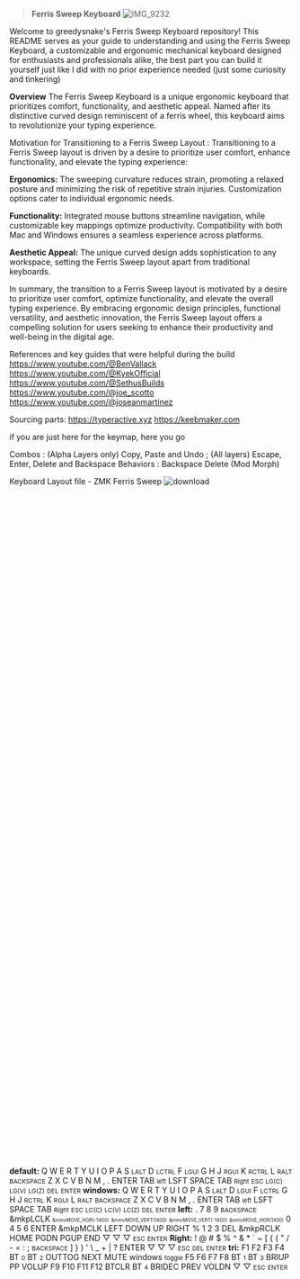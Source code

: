 > **Ferris Sweep Keyboard**
![IMG_9232](https://github.com/greedysnakeDRV/zmk-configV2/assets/161101617/ae871a76-006a-4d10-94b6-84b6902707ed)


Welcome to greedysnake's Ferris Sweep Keyboard repository! This README serves as your guide to understanding and using the Ferris Sweep Keyboard, a customizable and ergonomic mechanical keyboard designed for enthusiasts and professionals alike, the best part you can build it yourself just like I did with no prior experience needed (just some curiosity and tinkering)

**Overview**
The Ferris Sweep Keyboard is a unique ergonomic keyboard that prioritizes comfort, functionality, and aesthetic appeal. Named after its distinctive curved design reminiscent of a ferris wheel, this keyboard aims to revolutionize your typing experience.

Motivation for Transitioning to a Ferris Sweep Layout : Transitioning to a Ferris Sweep layout is driven by a desire to prioritize user comfort, enhance functionality, and elevate the typing experience:
    
**Ergonomics:** The sweeping curvature reduces strain, promoting a relaxed posture and minimizing the risk of repetitive strain injuries. Customization options cater to individual ergonomic needs.
    
**Functionality:** Integrated mouse buttons streamline navigation, while customizable key mappings optimize productivity. Compatibility with both Mac and Windows ensures a seamless experience across platforms.
    
**Aesthetic Appeal:** The unique curved design adds sophistication to any workspace, setting the Ferris Sweep layout apart from traditional keyboards.

In summary, the transition to a Ferris Sweep layout is motivated by a desire to prioritize user comfort, optimize functionality, and elevate the overall typing experience. By embracing ergonomic design principles, functional versatility, and aesthetic innovation, the Ferris Sweep layout offers a compelling solution for users seeking to enhance their productivity and well-being in the digital age.

References and key guides that were helpful during the build
https://www.youtube.com/@BenVallack
https://www.youtube.com/@KyekOfficial
https://www.youtube.com/@SethusBuilds
https://www.youtube.com/@joe_scotto
https://www.youtube.com/@joseanmartinez

Sourcing parts:
https://typeractive.xyz
https://keebmaker.com

if you are just here for the keymap, here you go


Combos : (Alpha Layers only) Copy, Paste and Undo ; (All layers) Escape, Enter, Delete and Backspace 
Behaviors : Backspace Delete (Mod Morph)

Keyboard Layout file  - ZMK Ferris Sweep
![download](https://github.com/greedysnakeDRV/zmk-configV2/assets/161101617/46c587f6-c152-48fe-9a19-bcc50d27c6b3)
<svg width="732" height="1736" viewBox="0 0 732 1736" class="keymap" xmlns="http://www.w3.org/2000/svg" xmlns:xlink="http://www.w3.org/1999/xlink">
<style>/* inherit to force styles through use tags */
svg path {
    fill: inherit;
}

/* font and background color specifications */
svg.keymap {
    font-family: SFMono-Regular,Consolas,Liberation Mono,Menlo,monospace;
    font-size: 14px;
    font-kerning: normal;
    text-rendering: optimizeLegibility;
    fill: #24292e;
}

/* default key styling */
rect.key {
    fill: #f6f8fa;
}

rect.key, rect.combo {
    stroke: #c9cccf;
    stroke-width: 1;
}

/* default key side styling, only used is draw_key_sides is set */
rect.side {
    filter: brightness(90%);
}

/* color accent for combo boxes */
rect.combo, rect.combo-separate {
    fill: #cdf;
}

/* color accent for held keys */
rect.held, rect.combo.held {
    fill: #fdd;
}

/* color accent for ghost (optional) keys */
rect.ghost, rect.combo.ghost {
    stroke-dasharray: 4, 4;
    stroke-width: 2;
}

text {
    text-anchor: middle;
    dominant-baseline: middle;
}

/* styling for layer labels */
text.label {
    font-weight: bold;
    text-anchor: start;
    stroke: white;
    stroke-width: 2;
    paint-order: stroke;
}

/* styling for combo tap, and key hold/shifted label text */
text.combo, text.hold, text.shifted {
    font-size: 11px;
}

text.hold {
    text-anchor: middle;
    dominant-baseline: auto;
}

text.shifted {
    text-anchor: middle;
    dominant-baseline: hanging;
}

/* styling for hold/shifted label text in combo box */
text.combo.hold, text.combo.shifted {
    font-size: 8px;
}

/* lighter symbol for transparent keys */
text.trans {
    fill: #7b7e81;
}

/* styling for combo dendrons */
path.combo {
    stroke-width: 1;
    stroke: gray;
    fill: none;
}

/* Start Tabler Icons Cleanup */
/* cannot use height/width with glyphs */
.icon-tabler > path {
    fill: inherit;
    stroke: inherit;
    stroke-width: 2;
}
/* hide tabler's default box */
.icon-tabler > path[stroke="none"][fill="none"] {
    visibility: hidden;
}
/* End Tabler Icons Cleanup */
</style>
<g transform="translate(30, 0)" class="layer-default">
<text x="0" y="28" class="label">default:</text>
<g transform="translate(0, 56)">
<g transform="translate(28, 80)" class="key keypos-0">
<rect rx="6" ry="6" x="-26" y="-26" width="52" height="52" class="key"/>
<text x="0" y="0" class="key tap">Q</text>
</g>
<g transform="translate(84, 45)" class="key keypos-1">
<rect rx="6" ry="6" x="-26" y="-26" width="52" height="52" class="key"/>
<text x="0" y="0" class="key tap">W</text>
</g>
<g transform="translate(140, 28)" class="key keypos-2">
<rect rx="6" ry="6" x="-26" y="-26" width="52" height="52" class="key"/>
<text x="0" y="0" class="key tap">E</text>
</g>
<g transform="translate(196, 44)" class="key keypos-3">
<rect rx="6" ry="6" x="-26" y="-26" width="52" height="52" class="key"/>
<text x="0" y="0" class="key tap">R</text>
</g>
<g transform="translate(252, 52)" class="key keypos-4">
<rect rx="6" ry="6" x="-26" y="-26" width="52" height="52" class="key"/>
<text x="0" y="0" class="key tap">T</text>
</g>
<g transform="translate(420, 52)" class="key keypos-5">
<rect rx="6" ry="6" x="-26" y="-26" width="52" height="52" class="key"/>
<text x="0" y="0" class="key tap">Y</text>
</g>
<g transform="translate(476, 44)" class="key keypos-6">
<rect rx="6" ry="6" x="-26" y="-26" width="52" height="52" class="key"/>
<text x="0" y="0" class="key tap">U</text>
</g>
<g transform="translate(532, 28)" class="key keypos-7">
<rect rx="6" ry="6" x="-26" y="-26" width="52" height="52" class="key"/>
<text x="0" y="0" class="key tap">I</text>
</g>
<g transform="translate(588, 45)" class="key keypos-8">
<rect rx="6" ry="6" x="-26" y="-26" width="52" height="52" class="key"/>
<text x="0" y="0" class="key tap">O</text>
</g>
<g transform="translate(644, 80)" class="key keypos-9">
<rect rx="6" ry="6" x="-26" y="-26" width="52" height="52" class="key"/>
<text x="0" y="0" class="key tap">P</text>
</g>
<g transform="translate(28, 136)" class="key keypos-10">
<rect rx="6" ry="6" x="-26" y="-26" width="52" height="52" class="key"/>
<text x="0" y="0" class="key tap">A</text>
</g>
<g transform="translate(84, 101)" class="key keypos-11">
<rect rx="6" ry="6" x="-26" y="-26" width="52" height="52" class="key"/>
<text x="0" y="0" class="key tap">S</text>
<text x="0" y="24" class="key hold">LALT</text>
</g>
<g transform="translate(140, 84)" class="key keypos-12">
<rect rx="6" ry="6" x="-26" y="-26" width="52" height="52" class="key"/>
<text x="0" y="0" class="key tap">D</text>
<text x="0" y="24" class="key hold">LCTRL</text>
</g>
<g transform="translate(196, 100)" class="key keypos-13">
<rect rx="6" ry="6" x="-26" y="-26" width="52" height="52" class="key"/>
<text x="0" y="0" class="key tap">F</text>
<text x="0" y="24" class="key hold">LGUI</text>
</g>
<g transform="translate(252, 108)" class="key keypos-14">
<rect rx="6" ry="6" x="-26" y="-26" width="52" height="52" class="key"/>
<text x="0" y="0" class="key tap">G</text>
</g>
<g transform="translate(420, 108)" class="key keypos-15">
<rect rx="6" ry="6" x="-26" y="-26" width="52" height="52" class="key"/>
<text x="0" y="0" class="key tap">H</text>
</g>
<g transform="translate(476, 100)" class="key keypos-16">
<rect rx="6" ry="6" x="-26" y="-26" width="52" height="52" class="key"/>
<text x="0" y="0" class="key tap">J</text>
<text x="0" y="24" class="key hold">RGUI</text>
</g>
<g transform="translate(532, 84)" class="key keypos-17">
<rect rx="6" ry="6" x="-26" y="-26" width="52" height="52" class="key"/>
<text x="0" y="0" class="key tap">K</text>
<text x="0" y="24" class="key hold">RCTRL</text>
</g>
<g transform="translate(588, 101)" class="key keypos-18">
<rect rx="6" ry="6" x="-26" y="-26" width="52" height="52" class="key"/>
<text x="0" y="0" class="key tap">L</text>
<text x="0" y="24" class="key hold">RALT</text>
</g>
<g transform="translate(644, 136)" class="key keypos-19">
<rect rx="6" ry="6" x="-26" y="-26" width="52" height="52" class="key"/>
<text x="0" y="0" class="key tap"><tspan style="font-size: 78%">BACKSPACE</tspan></text>
</g>
<g transform="translate(28, 192)" class="key keypos-20">
<rect rx="6" ry="6" x="-26" y="-26" width="52" height="52" class="key"/>
<text x="0" y="0" class="key tap">Z</text>
</g>
<g transform="translate(84, 157)" class="key keypos-21">
<rect rx="6" ry="6" x="-26" y="-26" width="52" height="52" class="key"/>
<text x="0" y="0" class="key tap">X</text>
</g>
<g transform="translate(140, 140)" class="key keypos-22">
<rect rx="6" ry="6" x="-26" y="-26" width="52" height="52" class="key"/>
<text x="0" y="0" class="key tap">C</text>
</g>
<g transform="translate(196, 156)" class="key keypos-23">
<rect rx="6" ry="6" x="-26" y="-26" width="52" height="52" class="key"/>
<text x="0" y="0" class="key tap">V</text>
</g>
<g transform="translate(252, 164)" class="key keypos-24">
<rect rx="6" ry="6" x="-26" y="-26" width="52" height="52" class="key"/>
<text x="0" y="0" class="key tap">B</text>
</g>
<g transform="translate(420, 164)" class="key keypos-25">
<rect rx="6" ry="6" x="-26" y="-26" width="52" height="52" class="key"/>
<text x="0" y="0" class="key tap">N</text>
</g>
<g transform="translate(476, 156)" class="key keypos-26">
<rect rx="6" ry="6" x="-26" y="-26" width="52" height="52" class="key"/>
<text x="0" y="0" class="key tap">M</text>
</g>
<g transform="translate(532, 140)" class="key keypos-27">
<rect rx="6" ry="6" x="-26" y="-26" width="52" height="52" class="key"/>
<text x="0" y="0" class="key tap">,</text>
</g>
<g transform="translate(588, 157)" class="key keypos-28">
<rect rx="6" ry="6" x="-26" y="-26" width="52" height="52" class="key"/>
<text x="0" y="0" class="key tap">.</text>
</g>
<g transform="translate(644, 192)" class="key keypos-29">
<rect rx="6" ry="6" x="-26" y="-26" width="52" height="52" class="key"/>
<text x="0" y="0" class="key tap">ENTER</text>
</g>
<g transform="translate(224, 238)" class="key keypos-30">
<rect rx="6" ry="6" x="-26" y="-26" width="52" height="52" class="key"/>
<text x="0" y="0" class="key tap">TAB</text>
<text x="0" y="24" class="key hold">left</text>
</g>
<g transform="translate(280, 252)" class="key keypos-31">
<rect rx="6" ry="6" x="-26" y="-26" width="52" height="52" class="key"/>
<text x="0" y="0" class="key tap">LSFT</text>
</g>
<g transform="translate(392, 252)" class="key keypos-32">
<rect rx="6" ry="6" x="-26" y="-26" width="52" height="52" class="key"/>
<text x="0" y="0" class="key tap">SPACE</text>
</g>
<g transform="translate(448, 238)" class="key keypos-33">
<rect rx="6" ry="6" x="-26" y="-26" width="52" height="52" class="key"/>
<text x="0" y="0" class="key tap">TAB</text>
<text x="0" y="24" class="key hold">Right</text>
</g>
<g class="combo combopos-0">
<rect rx="6" ry="6" x="42" y="50" width="28" height="26" class="combo"/>
<text x="56" y="63" class="combo tap">ESC</text>
</g>
<g class="combo combopos-1">
<rect rx="6" ry="6" x="98" y="136" width="28" height="26" class="combo"/>
<text x="112" y="149" class="combo tap">LG(C)</text>
</g>
<g class="combo combopos-2">
<rect rx="6" ry="6" x="154" y="135" width="28" height="26" class="combo"/>
<text x="168" y="148" class="combo tap">LG(V)</text>
</g>
<g class="combo combopos-3">
<path d="M140,178 l-93,12" class="combo"/>
<path d="M140,178 l93,-12" class="combo"/>
<rect rx="6" ry="6" x="126" y="165" width="28" height="26" class="combo"/>
<text x="140" y="178" class="combo tap">LG(Z)</text>
</g>
<g class="combo combopos-4">
<rect rx="6" ry="6" x="602" y="50" width="28" height="26" class="combo"/>
<text x="616" y="63" class="combo tap">DEL</text>
</g>
<g class="combo combopos-5">
<path d="M336,252 l-37,0" class="combo"/>
<path d="M336,252 l37,0" class="combo"/>
<rect rx="6" ry="6" x="322" y="239" width="28" height="26" class="combo"/>
<text x="336" y="252" class="combo tap">ENTER</text>
</g>
</g>
</g>
<g transform="translate(30, 336)" class="layer-windows">
<text x="0" y="28" class="label">windows:</text>
<g transform="translate(0, 56)">
<g transform="translate(28, 80)" class="key keypos-0">
<rect rx="6" ry="6" x="-26" y="-26" width="52" height="52" class="key"/>
<text x="0" y="0" class="key tap">Q</text>
</g>
<g transform="translate(84, 45)" class="key keypos-1">
<rect rx="6" ry="6" x="-26" y="-26" width="52" height="52" class="key"/>
<text x="0" y="0" class="key tap">W</text>
</g>
<g transform="translate(140, 28)" class="key keypos-2">
<rect rx="6" ry="6" x="-26" y="-26" width="52" height="52" class="key"/>
<text x="0" y="0" class="key tap">E</text>
</g>
<g transform="translate(196, 44)" class="key keypos-3">
<rect rx="6" ry="6" x="-26" y="-26" width="52" height="52" class="key"/>
<text x="0" y="0" class="key tap">R</text>
</g>
<g transform="translate(252, 52)" class="key keypos-4">
<rect rx="6" ry="6" x="-26" y="-26" width="52" height="52" class="key"/>
<text x="0" y="0" class="key tap">T</text>
</g>
<g transform="translate(420, 52)" class="key keypos-5">
<rect rx="6" ry="6" x="-26" y="-26" width="52" height="52" class="key"/>
<text x="0" y="0" class="key tap">Y</text>
</g>
<g transform="translate(476, 44)" class="key keypos-6">
<rect rx="6" ry="6" x="-26" y="-26" width="52" height="52" class="key"/>
<text x="0" y="0" class="key tap">U</text>
</g>
<g transform="translate(532, 28)" class="key keypos-7">
<rect rx="6" ry="6" x="-26" y="-26" width="52" height="52" class="key"/>
<text x="0" y="0" class="key tap">I</text>
</g>
<g transform="translate(588, 45)" class="key keypos-8">
<rect rx="6" ry="6" x="-26" y="-26" width="52" height="52" class="key"/>
<text x="0" y="0" class="key tap">O</text>
</g>
<g transform="translate(644, 80)" class="key keypos-9">
<rect rx="6" ry="6" x="-26" y="-26" width="52" height="52" class="key"/>
<text x="0" y="0" class="key tap">P</text>
</g>
<g transform="translate(28, 136)" class="key keypos-10">
<rect rx="6" ry="6" x="-26" y="-26" width="52" height="52" class="key"/>
<text x="0" y="0" class="key tap">A</text>
</g>
<g transform="translate(84, 101)" class="key keypos-11">
<rect rx="6" ry="6" x="-26" y="-26" width="52" height="52" class="key"/>
<text x="0" y="0" class="key tap">S</text>
<text x="0" y="24" class="key hold">LALT</text>
</g>
<g transform="translate(140, 84)" class="key keypos-12">
<rect rx="6" ry="6" x="-26" y="-26" width="52" height="52" class="key"/>
<text x="0" y="0" class="key tap">D</text>
<text x="0" y="24" class="key hold">LGUI</text>
</g>
<g transform="translate(196, 100)" class="key keypos-13">
<rect rx="6" ry="6" x="-26" y="-26" width="52" height="52" class="key"/>
<text x="0" y="0" class="key tap">F</text>
<text x="0" y="24" class="key hold">LCTRL</text>
</g>
<g transform="translate(252, 108)" class="key keypos-14">
<rect rx="6" ry="6" x="-26" y="-26" width="52" height="52" class="key"/>
<text x="0" y="0" class="key tap">G</text>
</g>
<g transform="translate(420, 108)" class="key keypos-15">
<rect rx="6" ry="6" x="-26" y="-26" width="52" height="52" class="key"/>
<text x="0" y="0" class="key tap">H</text>
</g>
<g transform="translate(476, 100)" class="key keypos-16">
<rect rx="6" ry="6" x="-26" y="-26" width="52" height="52" class="key"/>
<text x="0" y="0" class="key tap">J</text>
<text x="0" y="24" class="key hold">RCTRL</text>
</g>
<g transform="translate(532, 84)" class="key keypos-17">
<rect rx="6" ry="6" x="-26" y="-26" width="52" height="52" class="key"/>
<text x="0" y="0" class="key tap">K</text>
<text x="0" y="24" class="key hold">RGUI</text>
</g>
<g transform="translate(588, 101)" class="key keypos-18">
<rect rx="6" ry="6" x="-26" y="-26" width="52" height="52" class="key"/>
<text x="0" y="0" class="key tap">L</text>
<text x="0" y="24" class="key hold">RALT</text>
</g>
<g transform="translate(644, 136)" class="key keypos-19">
<rect rx="6" ry="6" x="-26" y="-26" width="52" height="52" class="key"/>
<text x="0" y="0" class="key tap"><tspan style="font-size: 78%">BACKSPACE</tspan></text>
</g>
<g transform="translate(28, 192)" class="key keypos-20">
<rect rx="6" ry="6" x="-26" y="-26" width="52" height="52" class="key"/>
<text x="0" y="0" class="key tap">Z</text>
</g>
<g transform="translate(84, 157)" class="key keypos-21">
<rect rx="6" ry="6" x="-26" y="-26" width="52" height="52" class="key"/>
<text x="0" y="0" class="key tap">X</text>
</g>
<g transform="translate(140, 140)" class="key keypos-22">
<rect rx="6" ry="6" x="-26" y="-26" width="52" height="52" class="key"/>
<text x="0" y="0" class="key tap">C</text>
</g>
<g transform="translate(196, 156)" class="key keypos-23">
<rect rx="6" ry="6" x="-26" y="-26" width="52" height="52" class="key"/>
<text x="0" y="0" class="key tap">V</text>
</g>
<g transform="translate(252, 164)" class="key keypos-24">
<rect rx="6" ry="6" x="-26" y="-26" width="52" height="52" class="key"/>
<text x="0" y="0" class="key tap">B</text>
</g>
<g transform="translate(420, 164)" class="key keypos-25">
<rect rx="6" ry="6" x="-26" y="-26" width="52" height="52" class="key"/>
<text x="0" y="0" class="key tap">N</text>
</g>
<g transform="translate(476, 156)" class="key keypos-26">
<rect rx="6" ry="6" x="-26" y="-26" width="52" height="52" class="key"/>
<text x="0" y="0" class="key tap">M</text>
</g>
<g transform="translate(532, 140)" class="key keypos-27">
<rect rx="6" ry="6" x="-26" y="-26" width="52" height="52" class="key"/>
<text x="0" y="0" class="key tap">,</text>
</g>
<g transform="translate(588, 157)" class="key keypos-28">
<rect rx="6" ry="6" x="-26" y="-26" width="52" height="52" class="key"/>
<text x="0" y="0" class="key tap">.</text>
</g>
<g transform="translate(644, 192)" class="key keypos-29">
<rect rx="6" ry="6" x="-26" y="-26" width="52" height="52" class="key"/>
<text x="0" y="0" class="key tap">ENTER</text>
</g>
<g transform="translate(224, 238)" class="key keypos-30">
<rect rx="6" ry="6" x="-26" y="-26" width="52" height="52" class="key"/>
<text x="0" y="0" class="key tap">TAB</text>
<text x="0" y="24" class="key hold">left</text>
</g>
<g transform="translate(280, 252)" class="key keypos-31">
<rect rx="6" ry="6" x="-26" y="-26" width="52" height="52" class="key"/>
<text x="0" y="0" class="key tap">LSFT</text>
</g>
<g transform="translate(392, 252)" class="key keypos-32">
<rect rx="6" ry="6" x="-26" y="-26" width="52" height="52" class="key"/>
<text x="0" y="0" class="key tap">SPACE</text>
</g>
<g transform="translate(448, 238)" class="key keypos-33">
<rect rx="6" ry="6" x="-26" y="-26" width="52" height="52" class="key"/>
<text x="0" y="0" class="key tap">TAB</text>
<text x="0" y="24" class="key hold">Right</text>
</g>
<g class="combo combopos-0">
<rect rx="6" ry="6" x="42" y="50" width="28" height="26" class="combo"/>
<text x="56" y="63" class="combo tap">ESC</text>
</g>
<g class="combo combopos-1">
<rect rx="6" ry="6" x="98" y="136" width="28" height="26" class="combo"/>
<text x="112" y="149" class="combo tap">LC(C)</text>
</g>
<g class="combo combopos-2">
<rect rx="6" ry="6" x="154" y="135" width="28" height="26" class="combo"/>
<text x="168" y="148" class="combo tap">LC(V)</text>
</g>
<g class="combo combopos-3">
<path d="M140,178 l-93,12" class="combo"/>
<path d="M140,178 l93,-12" class="combo"/>
<rect rx="6" ry="6" x="126" y="165" width="28" height="26" class="combo"/>
<text x="140" y="178" class="combo tap">LC(Z)</text>
</g>
<g class="combo combopos-4">
<rect rx="6" ry="6" x="602" y="50" width="28" height="26" class="combo"/>
<text x="616" y="63" class="combo tap">DEL</text>
</g>
<g class="combo combopos-5">
<path d="M336,252 l-37,0" class="combo"/>
<path d="M336,252 l37,0" class="combo"/>
<rect rx="6" ry="6" x="322" y="239" width="28" height="26" class="combo"/>
<text x="336" y="252" class="combo tap">ENTER</text>
</g>
</g>
</g>
<g transform="translate(30, 672)" class="layer-left">
<text x="0" y="28" class="label">left:</text>
<g transform="translate(0, 56)">
<g transform="translate(28, 80)" class="key keypos-0">
<rect rx="6" ry="6" x="-26" y="-26" width="52" height="52" class="key"/>
<text x="0" y="0" class="key tap">.</text>
</g>
<g transform="translate(84, 45)" class="key keypos-1">
<rect rx="6" ry="6" x="-26" y="-26" width="52" height="52" class="key"/>
<text x="0" y="0" class="key tap">7</text>
</g>
<g transform="translate(140, 28)" class="key keypos-2">
<rect rx="6" ry="6" x="-26" y="-26" width="52" height="52" class="key"/>
<text x="0" y="0" class="key tap">8</text>
</g>
<g transform="translate(196, 44)" class="key keypos-3">
<rect rx="6" ry="6" x="-26" y="-26" width="52" height="52" class="key"/>
<text x="0" y="0" class="key tap">9</text>
</g>
<g transform="translate(252, 52)" class="key keypos-4">
<rect rx="6" ry="6" x="-26" y="-26" width="52" height="52" class="key"/>
<text x="0" y="0" class="key tap"><tspan style="font-size: 78%">BACKSPACE</tspan></text>
</g>
<g transform="translate(420, 52)" class="key keypos-5">
<rect rx="6" ry="6" x="-26" y="-26" width="52" height="52" class="key"/>
<text x="0" y="0" class="key tap">
<tspan x="0" dy="-0.6em">&amp;mkp</tspan><tspan x="0" dy="1.2em">LCLK</tspan>
</text>
</g>
<g transform="translate(476, 44)" class="key keypos-6">
<rect rx="6" ry="6" x="-26" y="-26" width="52" height="52" class="key"/>
<text x="0" y="0" class="key tap">
<tspan x="0" dy="-0.6em" style="font-size: 60%">&amp;mmv</tspan><tspan x="0" dy="1.2em" style="font-size: 60%">MOVE_HOR(-1400)</tspan>
</text>
</g>
<g transform="translate(532, 28)" class="key keypos-7">
<rect rx="6" ry="6" x="-26" y="-26" width="52" height="52" class="key"/>
<text x="0" y="0" class="key tap">
<tspan x="0" dy="-0.6em" style="font-size: 60%">&amp;mmv</tspan><tspan x="0" dy="1.2em" style="font-size: 60%">MOVE_VERT(1400)</tspan>
</text>
</g>
<g transform="translate(588, 45)" class="key keypos-8">
<rect rx="6" ry="6" x="-26" y="-26" width="52" height="52" class="key"/>
<text x="0" y="0" class="key tap">
<tspan x="0" dy="-0.6em" style="font-size: 60%">&amp;mmv</tspan><tspan x="0" dy="1.2em" style="font-size: 60%">MOVE_VERT(-1400)</tspan>
</text>
</g>
<g transform="translate(644, 80)" class="key keypos-9">
<rect rx="6" ry="6" x="-26" y="-26" width="52" height="52" class="key"/>
<text x="0" y="0" class="key tap">
<tspan x="0" dy="-0.6em" style="font-size: 60%">&amp;mmv</tspan><tspan x="0" dy="1.2em" style="font-size: 60%">MOVE_HOR(1400)</tspan>
</text>
</g>
<g transform="translate(28, 136)" class="key keypos-10">
<rect rx="6" ry="6" x="-26" y="-26" width="52" height="52" class="key"/>
<text x="0" y="0" class="key tap">0</text>
</g>
<g transform="translate(84, 101)" class="key keypos-11">
<rect rx="6" ry="6" x="-26" y="-26" width="52" height="52" class="key"/>
<text x="0" y="0" class="key tap">4</text>
</g>
<g transform="translate(140, 84)" class="key keypos-12">
<rect rx="6" ry="6" x="-26" y="-26" width="52" height="52" class="key"/>
<text x="0" y="0" class="key tap">5</text>
</g>
<g transform="translate(196, 100)" class="key keypos-13">
<rect rx="6" ry="6" x="-26" y="-26" width="52" height="52" class="key"/>
<text x="0" y="0" class="key tap">6</text>
</g>
<g transform="translate(252, 108)" class="key keypos-14">
<rect rx="6" ry="6" x="-26" y="-26" width="52" height="52" class="key"/>
<text x="0" y="0" class="key tap">ENTER</text>
</g>
<g transform="translate(420, 108)" class="key keypos-15">
<rect rx="6" ry="6" x="-26" y="-26" width="52" height="52" class="key"/>
<text x="0" y="0" class="key tap">
<tspan x="0" dy="-0.6em">&amp;mkp</tspan><tspan x="0" dy="1.2em">MCLK</tspan>
</text>
</g>
<g transform="translate(476, 100)" class="key keypos-16">
<rect rx="6" ry="6" x="-26" y="-26" width="52" height="52" class="key"/>
<text x="0" y="0" class="key tap">LEFT</text>
</g>
<g transform="translate(532, 84)" class="key keypos-17">
<rect rx="6" ry="6" x="-26" y="-26" width="52" height="52" class="key"/>
<text x="0" y="0" class="key tap">DOWN</text>
</g>
<g transform="translate(588, 101)" class="key keypos-18">
<rect rx="6" ry="6" x="-26" y="-26" width="52" height="52" class="key"/>
<text x="0" y="0" class="key tap">UP</text>
</g>
<g transform="translate(644, 136)" class="key keypos-19">
<rect rx="6" ry="6" x="-26" y="-26" width="52" height="52" class="key"/>
<text x="0" y="0" class="key tap">RIGHT</text>
</g>
<g transform="translate(28, 192)" class="key keypos-20">
<rect rx="6" ry="6" x="-26" y="-26" width="52" height="52" class="key"/>
<text x="0" y="0" class="key tap">%</text>
</g>
<g transform="translate(84, 157)" class="key keypos-21">
<rect rx="6" ry="6" x="-26" y="-26" width="52" height="52" class="key"/>
<text x="0" y="0" class="key tap">1</text>
</g>
<g transform="translate(140, 140)" class="key keypos-22">
<rect rx="6" ry="6" x="-26" y="-26" width="52" height="52" class="key"/>
<text x="0" y="0" class="key tap">2</text>
</g>
<g transform="translate(196, 156)" class="key keypos-23">
<rect rx="6" ry="6" x="-26" y="-26" width="52" height="52" class="key"/>
<text x="0" y="0" class="key tap">3</text>
</g>
<g transform="translate(252, 164)" class="key keypos-24">
<rect rx="6" ry="6" x="-26" y="-26" width="52" height="52" class="key"/>
<text x="0" y="0" class="key tap">DEL</text>
</g>
<g transform="translate(420, 164)" class="key keypos-25">
<rect rx="6" ry="6" x="-26" y="-26" width="52" height="52" class="key"/>
<text x="0" y="0" class="key tap">
<tspan x="0" dy="-0.6em">&amp;mkp</tspan><tspan x="0" dy="1.2em">RCLK</tspan>
</text>
</g>
<g transform="translate(476, 156)" class="key keypos-26">
<rect rx="6" ry="6" x="-26" y="-26" width="52" height="52" class="key"/>
<text x="0" y="0" class="key tap">HOME</text>
</g>
<g transform="translate(532, 140)" class="key keypos-27">
<rect rx="6" ry="6" x="-26" y="-26" width="52" height="52" class="key"/>
<text x="0" y="0" class="key tap">
<tspan x="0" dy="-0.6em">PG</tspan><tspan x="0" dy="1.2em">DN</tspan>
</text>
</g>
<g transform="translate(588, 157)" class="key keypos-28">
<rect rx="6" ry="6" x="-26" y="-26" width="52" height="52" class="key"/>
<text x="0" y="0" class="key tap">
<tspan x="0" dy="-0.6em">PG</tspan><tspan x="0" dy="1.2em">UP</tspan>
</text>
</g>
<g transform="translate(644, 192)" class="key keypos-29">
<rect rx="6" ry="6" x="-26" y="-26" width="52" height="52" class="key"/>
<text x="0" y="0" class="key tap">END</text>
</g>
<g transform="translate(224, 238)" class="key held keypos-30">
<rect rx="6" ry="6" x="-26" y="-26" width="52" height="52" class="key held"/>
</g>
<g transform="translate(280, 252)" class="key trans keypos-31">
<rect rx="6" ry="6" x="-26" y="-26" width="52" height="52" class="key trans"/>
<text x="0" y="0" class="key trans tap">▽</text>
</g>
<g transform="translate(392, 252)" class="key trans keypos-32">
<rect rx="6" ry="6" x="-26" y="-26" width="52" height="52" class="key trans"/>
<text x="0" y="0" class="key trans tap">▽</text>
</g>
<g transform="translate(448, 238)" class="key trans keypos-33">
<rect rx="6" ry="6" x="-26" y="-26" width="52" height="52" class="key trans"/>
<text x="0" y="0" class="key trans tap">▽</text>
</g>
<g class="combo combopos-0">
<rect rx="6" ry="6" x="42" y="50" width="28" height="26" class="combo"/>
<text x="56" y="63" class="combo tap">ESC</text>
</g>
<g class="combo combopos-1">
<path d="M336,252 l-37,0" class="combo"/>
<path d="M336,252 l37,0" class="combo"/>
<rect rx="6" ry="6" x="322" y="239" width="28" height="26" class="combo"/>
<text x="336" y="252" class="combo tap">ENTER</text>
</g>
</g>
</g>
<g transform="translate(30, 1008)" class="layer-Right">
<text x="0" y="28" class="label">Right:</text>
<g transform="translate(0, 56)">
<g transform="translate(28, 80)" class="key keypos-0">
<rect rx="6" ry="6" x="-26" y="-26" width="52" height="52" class="key"/>
<text x="0" y="0" class="key tap">!</text>
</g>
<g transform="translate(84, 45)" class="key keypos-1">
<rect rx="6" ry="6" x="-26" y="-26" width="52" height="52" class="key"/>
<text x="0" y="0" class="key tap">@</text>
</g>
<g transform="translate(140, 28)" class="key keypos-2">
<rect rx="6" ry="6" x="-26" y="-26" width="52" height="52" class="key"/>
<text x="0" y="0" class="key tap">#</text>
</g>
<g transform="translate(196, 44)" class="key keypos-3">
<rect rx="6" ry="6" x="-26" y="-26" width="52" height="52" class="key"/>
<text x="0" y="0" class="key tap">$</text>
</g>
<g transform="translate(252, 52)" class="key keypos-4">
<rect rx="6" ry="6" x="-26" y="-26" width="52" height="52" class="key"/>
<text x="0" y="0" class="key tap">%</text>
</g>
<g transform="translate(420, 52)" class="key keypos-5">
<rect rx="6" ry="6" x="-26" y="-26" width="52" height="52" class="key"/>
<text x="0" y="0" class="key tap">^</text>
</g>
<g transform="translate(476, 44)" class="key keypos-6">
<rect rx="6" ry="6" x="-26" y="-26" width="52" height="52" class="key"/>
<text x="0" y="0" class="key tap">&amp;</text>
</g>
<g transform="translate(532, 28)" class="key keypos-7">
<rect rx="6" ry="6" x="-26" y="-26" width="52" height="52" class="key"/>
<text x="0" y="0" class="key tap">*</text>
</g>
<g transform="translate(588, 45)" class="key keypos-8">
<rect rx="6" ry="6" x="-26" y="-26" width="52" height="52" class="key"/>
<text x="0" y="0" class="key tap">`</text>
</g>
<g transform="translate(644, 80)" class="key keypos-9">
<rect rx="6" ry="6" x="-26" y="-26" width="52" height="52" class="key"/>
<text x="0" y="0" class="key tap">~</text>
</g>
<g transform="translate(28, 136)" class="key keypos-10">
<rect rx="6" ry="6" x="-26" y="-26" width="52" height="52" class="key"/>
<text x="0" y="0" class="key tap">[</text>
</g>
<g transform="translate(84, 101)" class="key keypos-11">
<rect rx="6" ry="6" x="-26" y="-26" width="52" height="52" class="key"/>
<text x="0" y="0" class="key tap">{</text>
</g>
<g transform="translate(140, 84)" class="key keypos-12">
<rect rx="6" ry="6" x="-26" y="-26" width="52" height="52" class="key"/>
<text x="0" y="0" class="key tap">(</text>
</g>
<g transform="translate(196, 100)" class="key keypos-13">
<rect rx="6" ry="6" x="-26" y="-26" width="52" height="52" class="key"/>
<text x="0" y="0" class="key tap">&quot;</text>
</g>
<g transform="translate(252, 108)" class="key keypos-14">
<rect rx="6" ry="6" x="-26" y="-26" width="52" height="52" class="key"/>
<text x="0" y="0" class="key tap">/</text>
</g>
<g transform="translate(420, 108)" class="key keypos-15">
<rect rx="6" ry="6" x="-26" y="-26" width="52" height="52" class="key"/>
<text x="0" y="0" class="key tap">-</text>
</g>
<g transform="translate(476, 100)" class="key keypos-16">
<rect rx="6" ry="6" x="-26" y="-26" width="52" height="52" class="key"/>
<text x="0" y="0" class="key tap">=</text>
</g>
<g transform="translate(532, 84)" class="key keypos-17">
<rect rx="6" ry="6" x="-26" y="-26" width="52" height="52" class="key"/>
<text x="0" y="0" class="key tap">:</text>
</g>
<g transform="translate(588, 101)" class="key keypos-18">
<rect rx="6" ry="6" x="-26" y="-26" width="52" height="52" class="key"/>
<text x="0" y="0" class="key tap">;</text>
</g>
<g transform="translate(644, 136)" class="key keypos-19">
<rect rx="6" ry="6" x="-26" y="-26" width="52" height="52" class="key"/>
<text x="0" y="0" class="key tap"><tspan style="font-size: 78%">BACKSPACE</tspan></text>
</g>
<g transform="translate(28, 192)" class="key keypos-20">
<rect rx="6" ry="6" x="-26" y="-26" width="52" height="52" class="key"/>
<text x="0" y="0" class="key tap">]</text>
</g>
<g transform="translate(84, 157)" class="key keypos-21">
<rect rx="6" ry="6" x="-26" y="-26" width="52" height="52" class="key"/>
<text x="0" y="0" class="key tap">}</text>
</g>
<g transform="translate(140, 140)" class="key keypos-22">
<rect rx="6" ry="6" x="-26" y="-26" width="52" height="52" class="key"/>
<text x="0" y="0" class="key tap">)</text>
</g>
<g transform="translate(196, 156)" class="key keypos-23">
<rect rx="6" ry="6" x="-26" y="-26" width="52" height="52" class="key"/>
<text x="0" y="0" class="key tap">&#x27;</text>
</g>
<g transform="translate(252, 164)" class="key keypos-24">
<rect rx="6" ry="6" x="-26" y="-26" width="52" height="52" class="key"/>
<text x="0" y="0" class="key tap">\</text>
</g>
<g transform="translate(420, 164)" class="key keypos-25">
<rect rx="6" ry="6" x="-26" y="-26" width="52" height="52" class="key"/>
<text x="0" y="0" class="key tap">_</text>
</g>
<g transform="translate(476, 156)" class="key keypos-26">
<rect rx="6" ry="6" x="-26" y="-26" width="52" height="52" class="key"/>
<text x="0" y="0" class="key tap">+</text>
</g>
<g transform="translate(532, 140)" class="key keypos-27">
<rect rx="6" ry="6" x="-26" y="-26" width="52" height="52" class="key"/>
<text x="0" y="0" class="key tap">|</text>
</g>
<g transform="translate(588, 157)" class="key keypos-28">
<rect rx="6" ry="6" x="-26" y="-26" width="52" height="52" class="key"/>
<text x="0" y="0" class="key tap">?</text>
</g>
<g transform="translate(644, 192)" class="key keypos-29">
<rect rx="6" ry="6" x="-26" y="-26" width="52" height="52" class="key"/>
<text x="0" y="0" class="key tap">ENTER</text>
</g>
<g transform="translate(224, 238)" class="key trans keypos-30">
<rect rx="6" ry="6" x="-26" y="-26" width="52" height="52" class="key trans"/>
<text x="0" y="0" class="key trans tap">▽</text>
</g>
<g transform="translate(280, 252)" class="key trans keypos-31">
<rect rx="6" ry="6" x="-26" y="-26" width="52" height="52" class="key trans"/>
<text x="0" y="0" class="key trans tap">▽</text>
</g>
<g transform="translate(392, 252)" class="key trans keypos-32">
<rect rx="6" ry="6" x="-26" y="-26" width="52" height="52" class="key trans"/>
<text x="0" y="0" class="key trans tap">▽</text>
</g>
<g transform="translate(448, 238)" class="key held keypos-33">
<rect rx="6" ry="6" x="-26" y="-26" width="52" height="52" class="key held"/>
</g>
<g class="combo combopos-0">
<rect rx="6" ry="6" x="42" y="50" width="28" height="26" class="combo"/>
<text x="56" y="63" class="combo tap">ESC</text>
</g>
<g class="combo combopos-1">
<rect rx="6" ry="6" x="602" y="50" width="28" height="26" class="combo"/>
<text x="616" y="63" class="combo tap">DEL</text>
</g>
<g class="combo combopos-2">
<path d="M336,252 l-37,0" class="combo"/>
<path d="M336,252 l37,0" class="combo"/>
<rect rx="6" ry="6" x="322" y="239" width="28" height="26" class="combo"/>
<text x="336" y="252" class="combo tap">ENTER</text>
</g>
</g>
</g>
<g transform="translate(30, 1344)" class="layer-tri">
<text x="0" y="28" class="label">tri:</text>
<g transform="translate(0, 56)">
<g transform="translate(28, 80)" class="key keypos-0">
<rect rx="6" ry="6" x="-26" y="-26" width="52" height="52" class="key"/>
<text x="0" y="0" class="key tap">F1</text>
</g>
<g transform="translate(84, 45)" class="key keypos-1">
<rect rx="6" ry="6" x="-26" y="-26" width="52" height="52" class="key"/>
<text x="0" y="0" class="key tap">F2</text>
</g>
<g transform="translate(140, 28)" class="key keypos-2">
<rect rx="6" ry="6" x="-26" y="-26" width="52" height="52" class="key"/>
<text x="0" y="0" class="key tap">F3</text>
</g>
<g transform="translate(196, 44)" class="key keypos-3">
<rect rx="6" ry="6" x="-26" y="-26" width="52" height="52" class="key"/>
<text x="0" y="0" class="key tap">F4</text>
</g>
<g transform="translate(252, 52)" class="key keypos-4">
<rect rx="6" ry="6" x="-26" y="-26" width="52" height="52" class="key"/>
<text x="0" y="0" class="key tap">BT</text>
<text x="0" y="24" class="key hold">0</text>
</g>
<g transform="translate(420, 52)" class="key keypos-5">
<rect rx="6" ry="6" x="-26" y="-26" width="52" height="52" class="key"/>
<text x="0" y="0" class="key tap">BT</text>
<text x="0" y="24" class="key hold">2</text>
</g>
<g transform="translate(476, 44)" class="key keypos-6">
<rect rx="6" ry="6" x="-26" y="-26" width="52" height="52" class="key"/>
<text x="0" y="0" class="key tap">
<tspan x="0" dy="-0.6em">OUT</tspan><tspan x="0" dy="1.2em">TOG</tspan>
</text>
</g>
<g transform="translate(532, 28)" class="key keypos-7">
<rect rx="6" ry="6" x="-26" y="-26" width="52" height="52" class="key"/>
<text x="0" y="0" class="key tap">NEXT</text>
</g>
<g transform="translate(588, 45)" class="key keypos-8">
<rect rx="6" ry="6" x="-26" y="-26" width="52" height="52" class="key"/>
<text x="0" y="0" class="key tap">MUTE</text>
</g>
<g transform="translate(644, 80)" class="key keypos-9">
<rect rx="6" ry="6" x="-26" y="-26" width="52" height="52" class="key"/>
<text x="0" y="0" class="key tap">windows</text>
<text x="0" y="24" class="key hold">toggle</text>
</g>
<g transform="translate(28, 136)" class="key keypos-10">
<rect rx="6" ry="6" x="-26" y="-26" width="52" height="52" class="key"/>
<text x="0" y="0" class="key tap">F5</text>
</g>
<g transform="translate(84, 101)" class="key keypos-11">
<rect rx="6" ry="6" x="-26" y="-26" width="52" height="52" class="key"/>
<text x="0" y="0" class="key tap">F6</text>
</g>
<g transform="translate(140, 84)" class="key keypos-12">
<rect rx="6" ry="6" x="-26" y="-26" width="52" height="52" class="key"/>
<text x="0" y="0" class="key tap">F7</text>
</g>
<g transform="translate(196, 100)" class="key keypos-13">
<rect rx="6" ry="6" x="-26" y="-26" width="52" height="52" class="key"/>
<text x="0" y="0" class="key tap">F8</text>
</g>
<g transform="translate(252, 108)" class="key keypos-14">
<rect rx="6" ry="6" x="-26" y="-26" width="52" height="52" class="key"/>
<text x="0" y="0" class="key tap">BT</text>
<text x="0" y="24" class="key hold">1</text>
</g>
<g transform="translate(420, 108)" class="key keypos-15">
<rect rx="6" ry="6" x="-26" y="-26" width="52" height="52" class="key"/>
<text x="0" y="0" class="key tap">BT</text>
<text x="0" y="24" class="key hold">3</text>
</g>
<g transform="translate(476, 100)" class="key keypos-16">
<rect rx="6" ry="6" x="-26" y="-26" width="52" height="52" class="key"/>
<text x="0" y="0" class="key tap">
<tspan x="0" dy="-0.6em">BRI</tspan><tspan x="0" dy="1.2em">UP</tspan>
</text>
</g>
<g transform="translate(532, 84)" class="key keypos-17">
<rect rx="6" ry="6" x="-26" y="-26" width="52" height="52" class="key"/>
<text x="0" y="0" class="key tap">PP</text>
</g>
<g transform="translate(588, 101)" class="key keypos-18">
<rect rx="6" ry="6" x="-26" y="-26" width="52" height="52" class="key"/>
<text x="0" y="0" class="key tap">
<tspan x="0" dy="-0.6em">VOL</tspan><tspan x="0" dy="1.2em">UP</tspan>
</text>
</g>
<g transform="translate(644, 136)" class="key keypos-19">
<rect rx="6" ry="6" x="-26" y="-26" width="52" height="52" class="key"/>
</g>
<g transform="translate(28, 192)" class="key keypos-20">
<rect rx="6" ry="6" x="-26" y="-26" width="52" height="52" class="key"/>
<text x="0" y="0" class="key tap">F9</text>
</g>
<g transform="translate(84, 157)" class="key keypos-21">
<rect rx="6" ry="6" x="-26" y="-26" width="52" height="52" class="key"/>
<text x="0" y="0" class="key tap">F10</text>
</g>
<g transform="translate(140, 140)" class="key keypos-22">
<rect rx="6" ry="6" x="-26" y="-26" width="52" height="52" class="key"/>
<text x="0" y="0" class="key tap">F11</text>
</g>
<g transform="translate(196, 156)" class="key keypos-23">
<rect rx="6" ry="6" x="-26" y="-26" width="52" height="52" class="key"/>
<text x="0" y="0" class="key tap">F12</text>
</g>
<g transform="translate(252, 164)" class="key keypos-24">
<rect rx="6" ry="6" x="-26" y="-26" width="52" height="52" class="key"/>
<text x="0" y="0" class="key tap">
<tspan x="0" dy="-0.6em">BT</tspan><tspan x="0" dy="1.2em">CLR</tspan>
</text>
</g>
<g transform="translate(420, 164)" class="key keypos-25">
<rect rx="6" ry="6" x="-26" y="-26" width="52" height="52" class="key"/>
<text x="0" y="0" class="key tap">BT</text>
<text x="0" y="24" class="key hold">4</text>
</g>
<g transform="translate(476, 156)" class="key keypos-26">
<rect rx="6" ry="6" x="-26" y="-26" width="52" height="52" class="key"/>
<text x="0" y="0" class="key tap">
<tspan x="0" dy="-0.6em">BRI</tspan><tspan x="0" dy="1.2em">DEC</tspan>
</text>
</g>
<g transform="translate(532, 140)" class="key keypos-27">
<rect rx="6" ry="6" x="-26" y="-26" width="52" height="52" class="key"/>
<text x="0" y="0" class="key tap">PREV</text>
</g>
<g transform="translate(588, 157)" class="key keypos-28">
<rect rx="6" ry="6" x="-26" y="-26" width="52" height="52" class="key"/>
<text x="0" y="0" class="key tap">
<tspan x="0" dy="-0.6em">VOL</tspan><tspan x="0" dy="1.2em">DN</tspan>
</text>
</g>
<g transform="translate(644, 192)" class="key keypos-29">
<rect rx="6" ry="6" x="-26" y="-26" width="52" height="52" class="key"/>
</g>
<g transform="translate(224, 238)" class="key held keypos-30">
<rect rx="6" ry="6" x="-26" y="-26" width="52" height="52" class="key held"/>
</g>
<g transform="translate(280, 252)" class="key trans keypos-31">
<rect rx="6" ry="6" x="-26" y="-26" width="52" height="52" class="key trans"/>
<text x="0" y="0" class="key trans tap">▽</text>
</g>
<g transform="translate(392, 252)" class="key trans keypos-32">
<rect rx="6" ry="6" x="-26" y="-26" width="52" height="52" class="key trans"/>
<text x="0" y="0" class="key trans tap">▽</text>
</g>
<g transform="translate(448, 238)" class="key held keypos-33">
<rect rx="6" ry="6" x="-26" y="-26" width="52" height="52" class="key held"/>
</g>
<g class="combo combopos-0">
<rect rx="6" ry="6" x="42" y="50" width="28" height="26" class="combo"/>
<text x="56" y="63" class="combo tap">ESC</text>
</g>
<g class="combo combopos-1">
<path d="M336,252 l-37,0" class="combo"/>
<path d="M336,252 l37,0" class="combo"/>
<rect rx="6" ry="6" x="322" y="239" width="28" height="26" class="combo"/>
<text x="336" y="252" class="combo tap">ENTER</text>
</g>
</g>
</g>
</svg>
